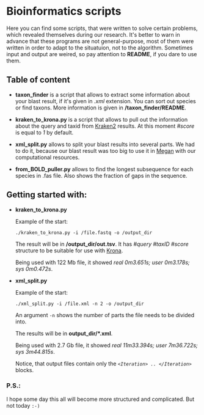 # Bioinformatics scripts

Here you can find some scripts, that were written to solve certain problems, which revealed themselves during our research. 
It's better to warn in advance that these programs are not general-purpose, most of them were written in order to adapt to 
the situatuion, not to the algorithm. Sometimes input and output are weired, so pay attention to __README__, if you dare to 
use them. 

## Table of content

* __taxon_finder__ is a script that allows to extract some information about your blast result, if it's given in _.xml_
extension. You can sort out species or find taxons. More information is given in __/taxon_finder/README__. 

* __kraken_to_krona.py__ is a script that allows to pull out the information about the query and taxid from
[Kraken2](https://github.com/DerrickWood/kraken2) results. At this moment _#score_ is equal to _1_ by default.

* __xml_split.py__ allows to split your blast results into several parts. We had to do it, because our blast result
was too big to use it in [Megan](https://github.com/danielhuson/megan-ce) with our computational resources. 

* __from_BOLD_puller.py__ allows to find the longest subsequence for each species in .fas file. Also shows the 
fraction of gaps in the sequence. 

## Getting started with:
* __kraken_to_krona.py__
    
    Example of the start:
    
    `./kraken_to_krona.py -i /file.fastq -o /output_dir`
    
    The result will be in __/output_dir/out.tsv__. It has _#query #taxID #score_ structure to be suitable for use with 
    [Krona](https://github.com/marbl/Krona/). 
    
    Being used with 122 Mb file, it showed _real 0m3.651s; user 0m3.178s; sys 0m0.472s_. 
    
* __xml_split.py__

    Example of the start:
    
    `./xml_split.py -i /file.xml -n 2 -o /output_dir`
    
    An argument `-n` shows the number of parts the file needs to be divided into. 
    
    The results will be in __output_dir/*.xml__. 
    
    Being used with 2.7 Gb file, it showed _real 11m33.394s; user 7m36.722s; sys 3m44.815s_. 
    
    Notice, that output files contain only the _`<Iteration> .. </Iteration>`_ blocks. 
    
### P.S.:

I hope some day this all will become more structured and complicated. But not today `:-)`
    
    
